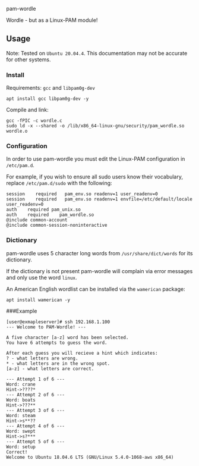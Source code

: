  pam-wordle

Wordle - but as a Linux-PAM module!

## Usage

Note: Tested on `Ubuntu 20.04.4`. This documentation may not be accurate for other systems.

### Install

Requirements: `gcc` and `libpam0g-dev`

`apt install gcc libpam0g-dev -y`

Compile and link:

```
gcc -fPIC -c wordle.c
sudo ld -x --shared -o /lib/x86_64-linux-gnu/security/pam_wordle.so wordle.o
```

### Configuration

In order to use pam-wordle you must edit the Linux-PAM configuration in `/etc/pam.d`.

For example, if you wish to ensure all sudo users know their vocabulary, replace `/etc/pam.d/sudo` with the following:

```
session    required   pam_env.so readenv=1 user_readenv=0
session    required   pam_env.so readenv=1 envfile=/etc/default/locale user_readenv=0
auth    required pam_unix.so
auth    required    pam_wordle.so
@include common-account
@include common-session-noninteractive
```

### Dictionary

pam-wordle uses 5 character long words from `/usr/share/dict/words` for its dictionary.

If the dictionary is not present pam-wordle will complain via error messages and only use the word `linux`.

An American English wordlist can be installed via the `wamerican` package:

`apt install wamerican -y`



###Example
```
[user@exmapleserver]# ssh 192.168.1.100
--- Welcome to PAM-Wordle! ---

A five character [a-z] word has been selected.
You have 6 attempts to guess the word.

After each guess you will recieve a hint which indicates:
? - what letters are wrong.
* - what letters are in the wrong spot.
[a-z] - what letters are correct.

--- Attempt 1 of 6 ---
Word: crane
Hint->????*
--- Attempt 2 of 6 ---
Word: boats
Hint->???**
--- Attempt 3 of 6 ---
Word: steam
Hint->s**??
--- Attempt 4 of 6 ---
Word: swept
Hint->s?***
--- Attempt 5 of 6 ---
Word: setup
Correct!
Welcome to Ubuntu 18.04.6 LTS (GNU/Linux 5.4.0-1068-aws x86_64)
```
